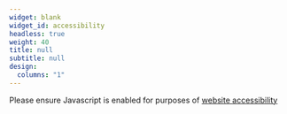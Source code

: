 ```yaml
---
widget: blank
widget_id: accessibility
headless: true
weight: 40
title: null
subtitle: null
design:
  columns: "1"
---
```

<script>(function(d){var s = d.createElement("script");s.setAttribute("data-account", "wmWUNX1tH5");s.setAttribute("src", "https://cdn.userway.org/widget.js");(d.body || d.head).appendChild(s);})(document)</script><noscript>Please ensure Javascript is enabled for purposes of <a href="https://userway.org">website accessibility</a></noscript>